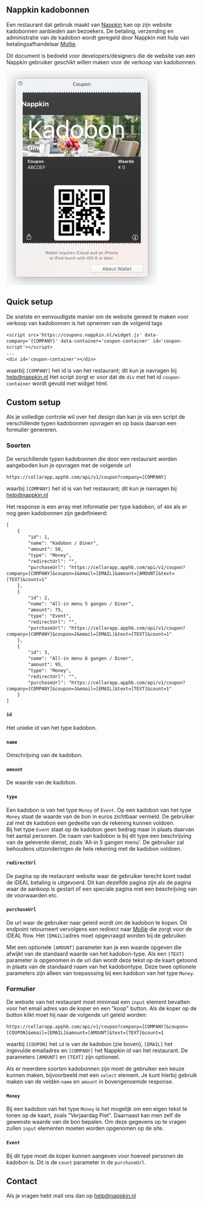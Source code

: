 ## Nappkin kadobonnen

Een restaurant dat gebruik maakt van [Nappkin](http://www.nappkin.nl) kan op zijn website kadobonnen aanbieden aan bezoekers. De betaling, verzending en administratie van de kadobon wordt geregeld door Nappkin met hulp van betalingsafhandelaar [Mollie](http://www.mollie.com). 

Dit document is bedoeld voor developers/designers die de website van een Nappkin gebruiker geschikt willen maken voor de verkoop van kadobonnen.

![coupon](https://github.com/nappkin/kadobon/blob/master/pkpass.png)

## Quick setup
De snelste en eenvoudigste manier om de website gereed te maken voor verkoop van kadobonnen is het opnemen van de volgend tags
```
<script src='https://coupons.nappkin.nl/widget.js' data-company='[COMPANY]' data-container='coupon-container' id='coupon-script'></script>
...
<div id='coupon-container'></div>
```
waarbij `[COMPANY]` het id is van het restaurant; dit kun je navragen bij help@nappkin.nl
Het script zorgt er voor dat de `div` met het id `coupon-container` wordt gevuld met widget html.

## Custom setup
Als je volledige controle wil over het design dan kan je via een script de verschillende typen kadobonnen opvragen en op basis daarvan een formulier genereren.

### Soorten 
De verschillende typen kadobonnen die door een restaurant worden aangeboden kun je opvragen met de volgende url
```
https://cellarapp.apphb.com/api/v1/coupon?company=[COMPANY]
```
waarbij `[COMPANY]` het id is van het restaurant; dit kun je navragen bij help@nappkin.nl

Het response is een array met informatie per type kadobon, of `404` als er nog geen kadobonnen zijn gedefinieerd:
```
[
    {
        "id": 1,
        "name": "Kadobon / Diner",
        "amount": 50,
        "type": "Money",
        "redirectUrl": "",
        "purchaseUrl": "https://cellarapp.apphb.com/api/v1/coupon?company=[COMPANY]&coupon=1&email=[EMAIL]&amount=[AMOUNT]&text=[TEXT]&count=1"
    },
    {
        "id": 2,
        "name": "All-in menu 5 gangen / Diner",
        "amount": 75,
        "type": "Event",
        "redirectUrl": "",
        "purchaseUrl": "https://cellarapp.apphb.com/api/v1/coupon?company=[COMPANY]&coupon=2&email=[EMAIL]&text=[TEXT]&count=1"
    },
    {
        "id": 3,
        "name": "All-in menu 6 gangen / Diner",
        "amount": 95,
        "type": "Money",
        "redirectUrl": "",
        "purchaseUrl": "https://cellarapp.apphb.com/api/v1/coupon?company=[COMPANY]&coupon=3&email=[EMAIL]&text=[TEXT]&count=1"
    }
]
```
#### `id`
Het unieke id van het type kadobon.

#### `name`
Omschrijving van de kadobon.

#### `amount`
De waarde van de kadobon.

#### `type`
Een kadobon is van het type `Money` of `Event`. Op een kadobon van het type `Money` staat de waarde van de bon in euros zichtbaar vermeld. De gebruiker zal met de kadobon een gedeelte van de rekening kunnen voldoen.<br/>Bij het type `Event` staat op de kadobon geen bedrag maar in plaats daarvan het aantal personen. De naam van kadobon is bij dit type een beschrijving van de geleverde dienst, zoals 'All-in 5 gangen menu'. De gebruiker zal behoudens uitzonderingen de hele rekening met de kadobon voldoen.

#### `redirectUrl`
De pagina op de restaurant website waar de gebruiker terecht komt nadat de iDEAL betaling is uitgevoerd. Dit kan dezelfde pagina zijn als de pagina waar de aankoop is gestart of een speciale pagina met een beschrijving van de voorwaarden etc.

#### `purchaseUrl`
De url waar de gebruiker naar geleid wordt om de kadobon te kopen. Dit endpoint retourneert vervolgens een redirect naar [Mollie](http://www.mollie.com) die zorgt voor de iDEAL flow. Het `[EMAIL]`adres moet opgevraagd worden bij de gebruiker.

Met een optionele `[AMOUNT]` parameter kan je een waarde opgeven die afwijkt van de standaard waarde van het kadobon-type. Als een `[TEXT]` parameter is opgenomen in de url dan wordt deze tekst op de kaart getoond in plaats van de standaard naam van het kadobontype. Deze twee optionele parameters zijn alleen van toepasssing bij een kadobon van het type `Money`.

### Formulier
De website van het restaurant moet minimaal een `input` element bevatten voor het email adres van de koper en een "koop" button. Als de koper op de button klikt moet hij naar de volgende url geleid worden:
```
https://cellarapp.apphb.com/api/v1/coupon?company=[COMPANY]&coupon=[COUPON]&email=[EMAIL]&amount=[AMOUNT]&text=[TEXT]&count=1
```
waarbij `[COUPON]` het `id` is van de kadobon (zie boven), `[EMAIL]` het ingevulde emailadres en `[COMPANY]` het Nappkin id van het restaurant. De parameters `[AMOUNT]` en `[TEXT]` zijn optioneel.


Als er meerdere soorten kadobonnen zijn moet de gebruiker een keuze kunnen maken, bijvoorbeeld met een `select` element. Je kunt hierbij gebruik maken van de velden `name` en `amount` in  bovengenoemde response.

#### `Money`
Bij een kadobon van het type `Money` is het mogelijk om een eigen tekst te tonen op de kaart, zoals "Verjaardag Piet". Daarnaast kan men zelf de gewenste waarde van de bon bepalen. Om deze gegevens op te vragen zullen `input` elementen moeten worden opgenomen op de site.

#### `Event`
Bij dit type moet de koper kunnen aangeven voor hoeveel personen de kadobon is. Dit is de `count` parameter in de `purchaseUrl`.

## Contact
Als je vragen hebt mail ons dan op help@nappkin.nl